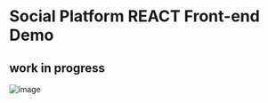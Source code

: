 # Social Platform REACT Front-end Demo

## work in progress  

![image](https://user-images.githubusercontent.com/50807860/205571540-6f1b998d-2573-4c91-b28c-42f826323d3b.png)
